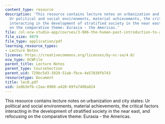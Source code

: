 ```yaml
---
content_type: resource
description: 'This resource contains lecture notes on urbanization and city states:
  Ur political and social environments, material achievements, the critical factors
  interacting in the development of stratified society in the near east, and refocusing
  on the comparative theme: Eurasia - the Americas.'
file: /ol-ocw-studio-app/courses/3-986-the-human-past-introduction-to-archaeology-fall-2006/1e8b3efbc2aa8960a42069fa7480a824_lec8.pdf
file_size: 9079
file_type: application/pdf
learning_resource_types:
- Lecture Notes
license: https://creativecommons.org/licenses/by-nc-sa/4.0/
ocw_type: OCWFile
parent_title: Lecture Notes
parent_type: CourseSection
parent_uid: 729bc5d3-3929-51ab-fbce-4e57838fb743
resourcetype: Document
title: lec8.pdf
uid: 1e8b3efb-c2aa-8960-a420-69fa7480a824
---
```

This resource contains lecture notes on urbanization and city states: Ur political and social environments, material achievements, the critical factors interacting in the development of stratified society in the near east, and refocusing on the comparative theme: Eurasia - the Americas.